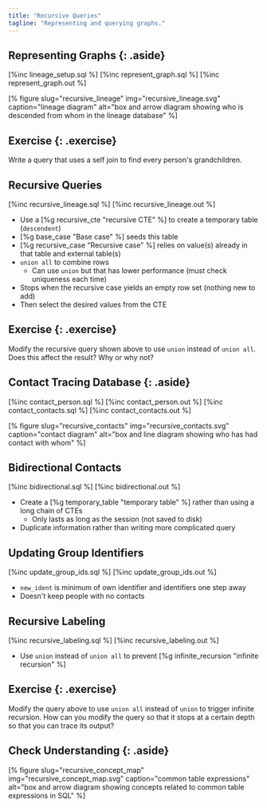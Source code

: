 ```yaml
---
title: "Recursive Queries"
tagline: "Representing and querying graphs."
---
```


## Representing Graphs {: .aside}

[%inc lineage_setup.sql %]
[%inc represent_graph.sql %]
[%inc represent_graph.out %]

[% figure
   slug="recursive_lineage"
   img="recursive_lineage.svg"
   caption="lineage diagram"
   alt="box and arrow diagram showing who is descended from whom in the lineage database"
%]

## Exercise {: .exercise}

Write a query that uses a self join to find every person's grandchildren.

## Recursive Queries

[%inc recursive_lineage.sql %]
[%inc recursive_lineage.out %]

-   Use a [%g recursive_cte "recursive CTE" %] to create a temporary table (`descendent`)
-   [%g base_case "Base case" %] seeds this table
-   [%g recursive_case "Recursive case" %] relies on value(s) already in that table and external table(s)
-   `union all` to combine rows
    -   Can use `union` but that has lower performance (must check uniqueness each time)
-   Stops when the recursive case yields an empty row set (nothing new to add)
-   Then select the desired values from the CTE

## Exercise {: .exercise}

Modify the recursive query shown above to use `union` instead of `union all`.
Does this affect the result?
Why or why not?

## Contact Tracing Database {: .aside}

[%inc contact_person.sql %]
[%inc contact_person.out %]
[%inc contact_contacts.sql %]
[%inc contact_contacts.out %]

[% figure
   slug="recursive_contacts"
   img="recursive_contacts.svg"
   caption="contact diagram"
   alt="box and line diagram showing who has had contact with whom"
%]

## Bidirectional Contacts

[%inc bidirectional.sql %]
[%inc bidirectional.out %]

-   Create a [%g temporary_table "temporary table" %] rather than using a long chain of CTEs
    -   Only lasts as long as the session (not saved to disk)
-   Duplicate information rather than writing more complicated query

## Updating Group Identifiers

[%inc update_group_ids.sql %]
[%inc update_group_ids.out %]

-   `new_ident` is minimum of own identifier and identifiers one step away
-   Doesn't keep people with no contacts

## Recursive Labeling

[%inc recursive_labeling.sql %]
[%inc recursive_labeling.out %]

-   Use `union` instead of `union all` to prevent [%g infinite_recursion "infinite recursion" %]

## Exercise {: .exercise}

Modify the query above to use `union all` instead of `union` to trigger infinite recursion.
How can you modify the query so that it stops at a certain depth
so that you can trace its output?

## Check Understanding {: .aside}

[% figure
   slug="recursive_concept_map"
   img="recursive_concept_map.svg"
   caption="common table expressions"
   alt="box and arrow diagram showing concepts related to common table expressions in SQL"
%]
